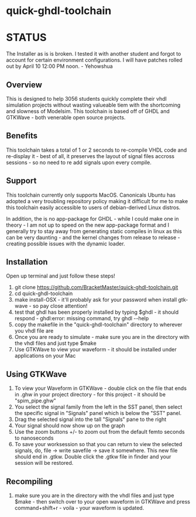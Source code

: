 # quick-ghdl-toolchain
# STATUS
The Installer as is is broken. I tested it with another student and forgot to account for certain environment configurations. I will have patches rolled out by April 10 12:00 PM noon. - Yehowshua
## Overview
This is designed to help 3056 students quickly complete their vhdl simulation projects without wasting valueable tiem with the shortcoming and slowness of Modelsim. This toolchain is based off of GHDL and GTKWave - both venerable open source projects.
## Benefits
This toolchain takes a total of 1 or 2 seconds to re-compile VHDL code and re-display it - best of all, it preserves the layout of signal files accross sessions - so no need to re add signals upon every compile.
## Support
This toolchain currently only supports MacOS. Canonicals Ubuntu has adopted a very troubling repository policy making it difficult for me to make this toolchain easily accessible to users of debian-derived Linux distros.

In addition, the is no app-package for GHDL - while I could make one in theory - I am not up to speed on the new app-package format and I generally try to stay away from generating static compiles in linux as this can be very daunting - and the kernel changes from release to release - creating possible issues with the dynamic loader.
## Installation
Open up terminal and just follow these steps!
1. git clone https://github.com/BracketMaster/quick-ghdl-toolchain.git
2. cd quick-ghdl-toolchain
3. make install-OSX - it'll probably ask for your password when install gtk-wave - so pay close attention!
4. test that ghdl has been properly installed by typing $ghdl - it should respond  - ghdl:error: missing command, try ghdl --help
5. copy the makefile in the "quick-ghdl-toolchain" directory to wherever you vhdl file are
6. Once you are ready to simulate - make sure you are in the directory with the vhdl files and just type $make
7. Use GTKWave to view your waveform - it should be installed under applications on your Mac
## Using GTKWave
1. To view your Waveform in GTKWave - double click on the file that ends in .ghw in your project directory - for this project - it should be "spim_pipe.ghw"
2. You select the signal family from the left in the SST panel, then select the specific signal in "Signals" panel which is below the "SST" panel.
3. Drag the selected signal into the tall "Signals" pane to the right
4. Your signal should now show up on the graph
5. Use the zoom buttons +/- to zoom out from the default femto seconds to nanoseconds
6. To save your worksession so that you can return to view the selected signals, do, file -> write savefile -> save it somewhere. This new file should end in .gtkw. Double click the .gtkw file in finder and your session will be restored.
## Recompiling
1. make sure you are in the directory with the vhdl files and just type $make - then switch over to your open waveform in GTKWave and press command+shift+r - voila - your waveform is updated.
